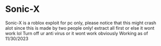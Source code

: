 # Sonic-X
Sonic-X is a roblox exploit for pc only, please notice that this might crash alot since this is made by two people only!
extract all first or else it wont work lol
Turn off ur anti virus or it wont work obviously
Working as of 11/30/2023

